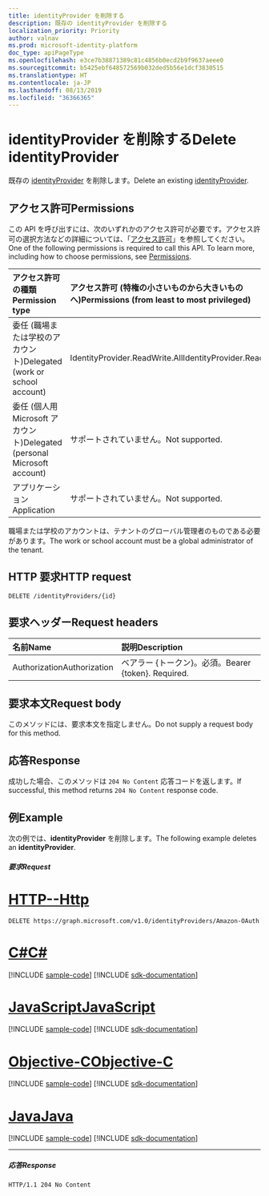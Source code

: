 ```yaml
---
title: identityProvider を削除する
description: 既存の identityProvider を削除する
localization_priority: Priority
author: valnav
ms.prod: microsoft-identity-platform
doc_type: apiPageType
ms.openlocfilehash: e3ce7b38871389c81c4856b0ecd2b9f9637aeee0
ms.sourcegitcommit: b5425ebf648572569b032ded5b56e1dcf3830515
ms.translationtype: HT
ms.contentlocale: ja-JP
ms.lasthandoff: 08/13/2019
ms.locfileid: "36366365"
---
```

# <a name="delete-identityprovider"></a><span data-ttu-id="2cbdc-103">identityProvider を削除する</span><span class="sxs-lookup"><span data-stu-id="2cbdc-103">Delete identityProvider</span></span>

<span data-ttu-id="2cbdc-104">既存の [identityProvider](../resources/identityprovider.md) を削除します。</span><span class="sxs-lookup"><span data-stu-id="2cbdc-104">Delete an existing [identityProvider](../resources/identityprovider.md).</span></span>

## <a name="permissions"></a><span data-ttu-id="2cbdc-105">アクセス許可</span><span class="sxs-lookup"><span data-stu-id="2cbdc-105">Permissions</span></span>

<span data-ttu-id="2cbdc-p101">この API を呼び出すには、次のいずれかのアクセス許可が必要です。アクセス許可の選択方法などの詳細については、「[アクセス許可](/graph/permissions-reference)」を参照してください。</span><span class="sxs-lookup"><span data-stu-id="2cbdc-p101">One of the following permissions is required to call this API. To learn more, including how to choose permissions, see [Permissions](/graph/permissions-reference).</span></span>

|<span data-ttu-id="2cbdc-108">アクセス許可の種類</span><span class="sxs-lookup"><span data-stu-id="2cbdc-108">Permission type</span></span>      | <span data-ttu-id="2cbdc-109">アクセス許可 (特権の小さいものから大きいものへ)</span><span class="sxs-lookup"><span data-stu-id="2cbdc-109">Permissions (from least to most privileged)</span></span>              |
|:--------------------|:---------------------------------------------------------|
|<span data-ttu-id="2cbdc-110">委任 (職場または学校のアカウント)</span><span class="sxs-lookup"><span data-stu-id="2cbdc-110">Delegated (work or school account)</span></span>|<span data-ttu-id="2cbdc-111">IdentityProvider.ReadWrite.All</span><span class="sxs-lookup"><span data-stu-id="2cbdc-111">IdentityProvider.ReadWrite.All</span></span>|
|<span data-ttu-id="2cbdc-112">委任 (個人用 Microsoft アカウント)</span><span class="sxs-lookup"><span data-stu-id="2cbdc-112">Delegated (personal Microsoft account)</span></span>| <span data-ttu-id="2cbdc-113">サポートされていません。</span><span class="sxs-lookup"><span data-stu-id="2cbdc-113">Not supported.</span></span>|
|<span data-ttu-id="2cbdc-114">アプリケーション</span><span class="sxs-lookup"><span data-stu-id="2cbdc-114">Application</span></span>|<span data-ttu-id="2cbdc-115">サポートされていません。</span><span class="sxs-lookup"><span data-stu-id="2cbdc-115">Not supported.</span></span>|

<span data-ttu-id="2cbdc-116">職場または学校のアカウントは、テナントのグローバル管理者のものである必要があります。</span><span class="sxs-lookup"><span data-stu-id="2cbdc-116">The work or school account must be a global administrator of the tenant.</span></span>

## <a name="http-request"></a><span data-ttu-id="2cbdc-117">HTTP 要求</span><span class="sxs-lookup"><span data-stu-id="2cbdc-117">HTTP request</span></span>

<!-- { "blockType": "ignored" } -->
```http
DELETE /identityProviders/{id}
```

## <a name="request-headers"></a><span data-ttu-id="2cbdc-118">要求ヘッダー</span><span class="sxs-lookup"><span data-stu-id="2cbdc-118">Request headers</span></span>

|<span data-ttu-id="2cbdc-119">名前</span><span class="sxs-lookup"><span data-stu-id="2cbdc-119">Name</span></span>|<span data-ttu-id="2cbdc-120">説明</span><span class="sxs-lookup"><span data-stu-id="2cbdc-120">Description</span></span>|
|:---------------|:----------|
|<span data-ttu-id="2cbdc-121">Authorization</span><span class="sxs-lookup"><span data-stu-id="2cbdc-121">Authorization</span></span>|<span data-ttu-id="2cbdc-p102">ベアラー {トークン}。必須。</span><span class="sxs-lookup"><span data-stu-id="2cbdc-p102">Bearer {token}. Required.</span></span>|

## <a name="request-body"></a><span data-ttu-id="2cbdc-124">要求本文</span><span class="sxs-lookup"><span data-stu-id="2cbdc-124">Request body</span></span>

<span data-ttu-id="2cbdc-125">このメソッドには、要求本文を指定しません。</span><span class="sxs-lookup"><span data-stu-id="2cbdc-125">Do not supply a request body for this method.</span></span>

## <a name="response"></a><span data-ttu-id="2cbdc-126">応答</span><span class="sxs-lookup"><span data-stu-id="2cbdc-126">Response</span></span>

<span data-ttu-id="2cbdc-127">成功した場合、このメソッドは `204 No Content` 応答コードを返します。</span><span class="sxs-lookup"><span data-stu-id="2cbdc-127">If successful, this method returns `204 No Content` response code.</span></span>

## <a name="example"></a><span data-ttu-id="2cbdc-128">例</span><span class="sxs-lookup"><span data-stu-id="2cbdc-128">Example</span></span>

<span data-ttu-id="2cbdc-129">次の例では、**identityProvider** を削除します。</span><span class="sxs-lookup"><span data-stu-id="2cbdc-129">The following example deletes an **identityProvider**.</span></span>

##### <a name="request"></a><span data-ttu-id="2cbdc-130">要求</span><span class="sxs-lookup"><span data-stu-id="2cbdc-130">Request</span></span>


# <a name="httptabhttp"></a>[<span data-ttu-id="2cbdc-131">HTTP</span><span class="sxs-lookup"><span data-stu-id="2cbdc-131">--Http</span></span>](#tab/http)
<!-- {
  "blockType": "request",
  "name": "delete-identityprovider"
}-->
```http
DELETE https://graph.microsoft.com/v1.0/identityProviders/Amazon-OAuth
```
# <a name="ctabcsharp"></a>[<span data-ttu-id="2cbdc-132">C#</span><span class="sxs-lookup"><span data-stu-id="2cbdc-132">C#</span></span>](#tab/csharp)
[!INCLUDE [sample-code](../includes/snippets/csharp/delete-identityprovider-csharp-snippets.md)]
[!INCLUDE [sdk-documentation](../includes/snippets/snippets-sdk-documentation-link.md)]

# <a name="javascripttabjavascript"></a>[<span data-ttu-id="2cbdc-133">JavaScript</span><span class="sxs-lookup"><span data-stu-id="2cbdc-133">JavaScript</span></span>](#tab/javascript)
[!INCLUDE [sample-code](../includes/snippets/javascript/delete-identityprovider-javascript-snippets.md)]
[!INCLUDE [sdk-documentation](../includes/snippets/snippets-sdk-documentation-link.md)]

# <a name="objective-ctabobjc"></a>[<span data-ttu-id="2cbdc-134">Objective-C</span><span class="sxs-lookup"><span data-stu-id="2cbdc-134">Objective-C</span></span>](#tab/objc)
[!INCLUDE [sample-code](../includes/snippets/objc/delete-identityprovider-objc-snippets.md)]
[!INCLUDE [sdk-documentation](../includes/snippets/snippets-sdk-documentation-link.md)]

# <a name="javatabjava"></a>[<span data-ttu-id="2cbdc-135">Java</span><span class="sxs-lookup"><span data-stu-id="2cbdc-135">Java</span></span>](#tab/java)
[!INCLUDE [sample-code](../includes/snippets/java/delete-identityprovider-java-snippets.md)]
[!INCLUDE [sdk-documentation](../includes/snippets/snippets-sdk-documentation-link.md)]

---


##### <a name="response"></a><span data-ttu-id="2cbdc-136">応答</span><span class="sxs-lookup"><span data-stu-id="2cbdc-136">Response</span></span>

<!-- {
  "blockType": "response",
  "truncated": true
} -->
```http
HTTP/1.1 204 No Content
```

<!-- uuid: 8fcb5dbc-d5aa-4681-8e31-b001d5168d79
2015-10-25 14:57:30 UTC -->
<!-- {
  "type": "#page.annotation",
  "description": "Delete identityProvider",
  "keywords": "",
  "section": "documentation",
  "tocPath": "",
  "suppressions": [
  ]
}-->
